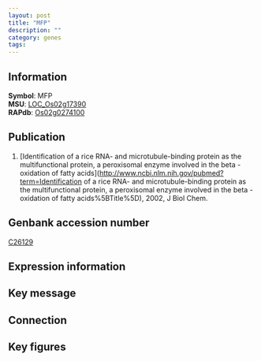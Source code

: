 ```yaml
---
layout: post
title: "MFP"
description: ""
category: genes
tags: 
---
```


## Information
__Symbol__: MFP  
__MSU__: [LOC_Os02g17390](http://rice.plantbiology.msu.edu/cgi-bin/ORF_infopage.cgi?orf=LOC_Os02g17390)  
__RAPdb__: [Os02g0274100](http://rapdb.dna.affrc.go.jp/viewer/gbrowse_details/irgsp1?name=Os02g0274100)  

## Publication
1. [Identification of a rice RNA- and microtubule-binding protein as the multifunctional protein, a peroxisomal enzyme involved in the beta -oxidation of fatty acids](http://www.ncbi.nlm.nih.gov/pubmed?term=Identification of a rice RNA- and microtubule-binding protein as the multifunctional protein, a peroxisomal enzyme involved in the beta -oxidation of fatty acids%5BTitle%5D), 2002, J Biol Chem.

## Genbank accession number
[C26129](http://www.ncbi.nlm.nih.gov/nuccore/C26129)  

## Expression information

## Key message

## Connection

## Key figures


